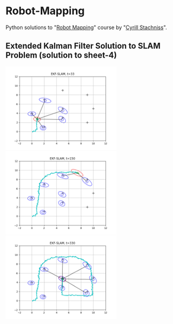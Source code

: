 # Robot-Mapping
Python solutions to "[Robot Mapping](http://ais.informatik.uni-freiburg.de/teaching/ws13/mapping/)" course by "[Cyrill Stachniss](https://www.ipb.uni-bonn.de/)".

## Extended Kalman Filter Solution to SLAM Problem (solution to sheet-4)

<img src="EKF_slam/plots/33.png" width=300><img src="EKF_slam/plots/150.png" width=300><img src="EKF_slam/plots/330.png" width=300>

